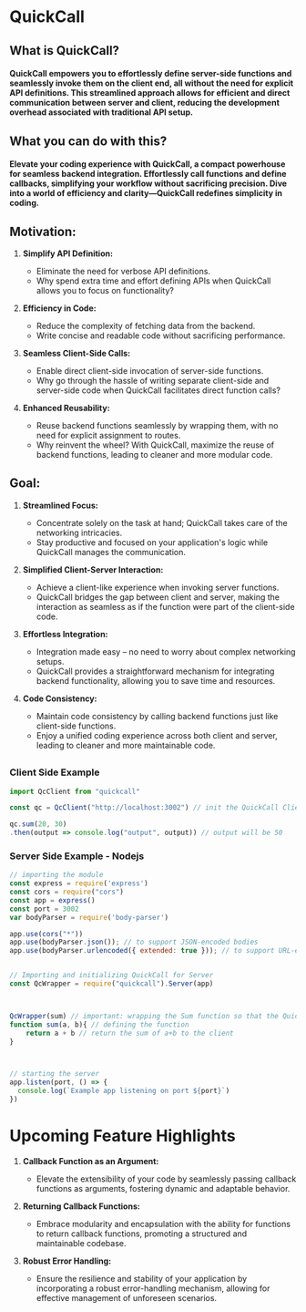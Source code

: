 # QuickCall

## What is QuickCall?
#### QuickCall empowers you to effortlessly define server-side functions and seamlessly invoke them on the client end, all without the need for explicit API definitions. This streamlined approach allows for efficient and direct communication between server and client, reducing the development overhead associated with traditional API setup.


## What you can do with this?
#### Elevate your coding experience with QuickCall, a compact powerhouse for seamless backend integration. Effortlessly call functions and define callbacks, simplifying your workflow without sacrificing precision. Dive into a world of efficiency and clarity—QuickCall redefines simplicity in coding.


## Motivation:

1. **Simplify API Definition:**
   - Eliminate the need for verbose API definitions.
   - Why spend extra time and effort defining APIs when QuickCall allows you to focus on functionality?

2. **Efficiency in Code:**
   - Reduce the complexity of fetching data from the backend.
   - Write concise and readable code without sacrificing performance.

3. **Seamless Client-Side Calls:**
   - Enable direct client-side invocation of server-side functions.
   - Why go through the hassle of writing separate client-side and server-side code when QuickCall facilitates direct function calls?

4. **Enhanced Reusability:**
   - Reuse backend functions seamlessly by wrapping them, with no need for explicit assignment to routes.
   - Why reinvent the wheel? With QuickCall, maximize the reuse of backend functions, leading to cleaner and more modular code.

## Goal:

1. **Streamlined Focus:**
   - Concentrate solely on the task at hand; QuickCall takes care of the networking intricacies.
   - Stay productive and focused on your application's logic while QuickCall manages the communication.

2. **Simplified Client-Server Interaction:**
   - Achieve a client-like experience when invoking server functions.
   - QuickCall bridges the gap between client and server, making the interaction as seamless as if the function were part of the client-side code.

3. **Effortless Integration:**
   - Integration made easy – no need to worry about complex networking setups.
   - QuickCall provides a straightforward mechanism for integrating backend functionality, allowing you to save time and resources.

4. **Code Consistency:**
   - Maintain code consistency by calling backend functions just like client-side functions.
   - Enjoy a unified coding experience across both client and server, leading to cleaner and more maintainable code.


##
### Client Side Example
```js
import QcClient from "quickcall"

const qc = QcClient("http://localhost:3002") // init the QuickCall Client

qc.sum(20, 30)
.then(output => console.log("output", output)) // output will be 50

```


### Server Side Example - Nodejs
```js
// importing the module
const express = require('express')
const cors = require("cors")
const app = express()
const port = 3002
var bodyParser = require('body-parser')

app.use(cors("*"))
app.use(bodyParser.json()); // to support JSON-encoded bodies
app.use(bodyParser.urlencoded({ extended: true })); // to support URL-encoded bodies


// Importing and initializing QuickCall for Server
const QcWrapper = require("quickcall").Server(app)



QcWrapper(sum) // important: wrapping the Sum function so that the QuickCall client can make the call
function sum(a, b){ // defining the function
    return a + b // return the sum of a+b to the client
}



// starting the server
app.listen(port, () => {
  console.log(`Example app listening on port ${port}`)
})

```


# Upcoming Feature Highlights

1. **Callback Function as an Argument:**
   - Elevate the extensibility of your code by seamlessly passing callback functions as arguments, fostering dynamic and adaptable behavior.

2. **Returning Callback Functions:**
   - Embrace modularity and encapsulation with the ability for functions to return callback functions, promoting a structured and maintainable codebase.

3. **Robust Error Handling:**
   - Ensure the resilience and stability of your application by incorporating a robust error-handling mechanism, allowing for effective management of unforeseen scenarios.
